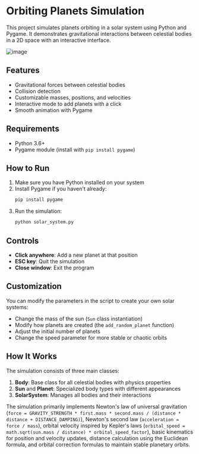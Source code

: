 # Orbiting Planets Simulation

This project simulates planets orbiting in a solar system using Python and Pygame. It demonstrates gravitational interactions between celestial bodies in a 2D space with an interactive interface.

![image](https://github.com/user-attachments/assets/483a2f81-b20b-482e-97d7-ab3c63663597)

## Features

- Gravitational forces between celestial bodies
- Collision detection
- Customizable masses, positions, and velocities
- Interactive mode to add planets with a click
- Smooth animation with Pygame

## Requirements

- Python 3.6+
- Pygame module (install with `pip install pygame`)

## How to Run

1. Make sure you have Python installed on your system
2. Install Pygame if you haven't already:
   ```bash
   pip install pygame
   ```
3. Run the simulation:
   ```bash
   python solar_system.py
   ```

## Controls

- **Click anywhere**: Add a new planet at that position
- **ESC key**: Quit the simulation
- **Close window**: Exit the program

## Customization

You can modify the parameters in the script to create your own solar systems:

- Change the mass of the sun (`Sun` class instantiation)
- Modify how planets are created (the `add_random_planet` function)
- Adjust the initial number of planets
- Change the speed parameter for more stable or chaotic orbits

## How It Works

The simulation consists of three main classes:

1. **Body**: Base class for all celestial bodies with physics properties
2. **Sun** and **Planet**: Specialized body types with different appearances
3. **SolarSystem**: Manages all bodies and their interactions

The simulation primarily implements Newton's law of universal gravitation (`force = GRAVITY_STRENGTH * first.mass * second.mass / (distance * distance + DISTANCE_DAMPING)`), Newton's second law (`acceleration = force / mass`), orbital velocity inspired by Kepler's laws (`orbital_speed = math.sqrt(sun.mass / distance) * orbital_speed_factor`), basic kinematics for position and velocity updates, distance calculation using the Euclidean formula, and orbital correction formulas to maintain stable planetary orbits.
